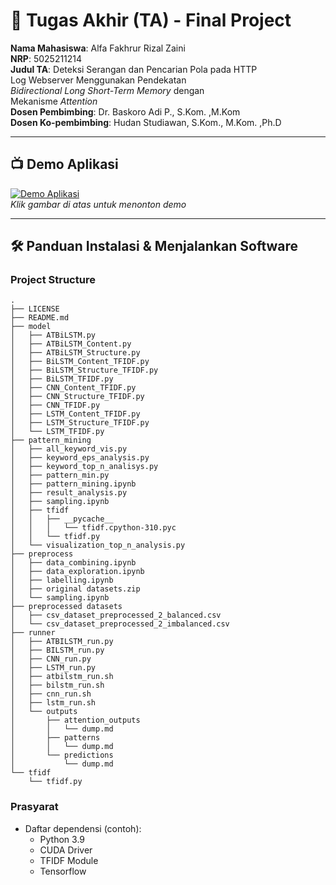 # 🏁 Tugas Akhir (TA) - Final Project

**Nama Mahasiswa**: Alfa Fakhrur Rizal Zaini  
**NRP**: 5025211214  
**Judul TA**: Deteksi Serangan dan Pencarian Pola pada HTTP  
Log Webserver Menggunakan Pendekatan  
_Bidirectional Long Short-Term Memory_ dengan  
Mekanisme _Attention_   
**Dosen Pembimbing**: Dr. Baskoro Adi P., S.Kom. ,M.Kom   
**Dosen Ko-pembimbing**: Hudan Studiawan, S.Kom., M.Kom. ,Ph.D

---

## 📺 Demo Aplikasi  

[![Demo Aplikasi](https://github-production-user-asset-6210df.s3.amazonaws.com/100863813/470323798-48693a1f-65a7-43c9-934b-22c6346cd40a.jpg?X-Amz-Algorithm=AWS4-HMAC-SHA256&X-Amz-Credential=AKIAVCODYLSA53PQK4ZA%2F20250724%2Fus-east-1%2Fs3%2Faws4_request&X-Amz-Date=20250724T132230Z&X-Amz-Expires=300&X-Amz-Signature=baa685e5e8dbec9048d5bc1e931da1dbf78e4141bdac036ace1ed8f25899990d&X-Amz-SignedHeaders=host)](https://www.youtube.com/watch?v=tCkaBsp8IBk)  
*Klik gambar di atas untuk menonton demo*

---

## 🛠 Panduan Instalasi & Menjalankan Software  
### Project Structure
```
.
├── LICENSE
├── README.md
├── model
│   ├── ATBiLSTM.py
│   ├── ATBiLSTM_Content.py
│   ├── ATBiLSTM_Structure.py
│   ├── BiLSTM_Content_TFIDF.py
│   ├── BiLSTM_Structure_TFIDF.py
│   ├── BiLSTM_TFIDF.py
│   ├── CNN_Content_TFIDF.py
│   ├── CNN_Structure_TFIDF.py
│   ├── CNN_TFIDF.py
│   ├── LSTM_Content_TFIDF.py
│   ├── LSTM_Structure_TFIDF.py
│   └── LSTM_TFIDF.py
├── pattern_mining
│   ├── all_keyword_vis.py
│   ├── keyword_eps_analysis.py
│   ├── keyword_top_n_analisys.py
│   ├── pattern_min.py
│   ├── pattern_mining.ipynb
│   ├── result_analysis.py
│   ├── sampling.ipynb
│   ├── tfidf
│   │   ├── __pycache__
│   │   │   └── tfidf.cpython-310.pyc
│   │   └── tfidf.py
│   └── visualization_top_n_analysis.py
├── preprocess
│   ├── data_combining.ipynb
│   ├── data_exploration.ipynb
│   ├── labelling.ipynb
│   ├── original datasets.zip
│   └── sampling.ipynb
├── preprocessed datasets
│   ├── csv_dataset_preprocessed_2_balanced.csv
│   └── csv_dataset_preprocessed_2_imbalanced.csv
├── runner
│   ├── ATBILSTM_run.py
│   ├── BILSTM_run.py
│   ├── CNN_run.py
│   ├── LSTM_run.py
│   ├── atbilstm_run.sh
│   ├── bilstm_run.sh
│   ├── cnn_run.sh
│   ├── lstm_run.sh
│   └── outputs
│       ├── attention_outputs
│       │   └── dump.md
│       ├── patterns
│       │   └── dump.md
│       └── predictions
│           └── dump.md
└── tfidf
    └── tfidf.py
```
### Prasyarat  
- Daftar dependensi (contoh):
  - Python 3.9
  - CUDA Driver
  - TFIDF Module
  - Tensorflow
